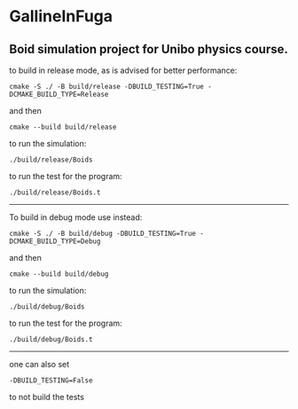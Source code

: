 # GallineInFuga

Boid simulation project for Unibo physics course.
-----
to build in release mode, as is advised for better performance:

```
cmake -S ./ -B build/release -DBUILD_TESTING=True -DCMAKE_BUILD_TYPE=Release
```

and then

```
cmake --build build/release
```

to run the simulation:

```
./build/release/Boids
```

to run the test for the program:

```
./build/release/Boids.t
```

-----
To build in debug mode use instead:

```
cmake -S ./ -B build/debug -DBUILD_TESTING=True -DCMAKE_BUILD_TYPE=Debug
```

and then

```
cmake --build build/debug
```

to run the simulation:

```
./build/debug/Boids
```

to run the test for the program:

```
./build/debug/Boids.t
```

-----
one can also set

```
-DBUILD_TESTING=False
```

to not build the tests
